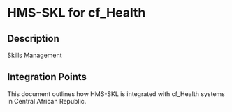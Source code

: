 # HMS-SKL for cf_Health

## Description

Skills Management

## Integration Points

This document outlines how HMS-SKL is integrated with cf_Health systems in Central African Republic.
